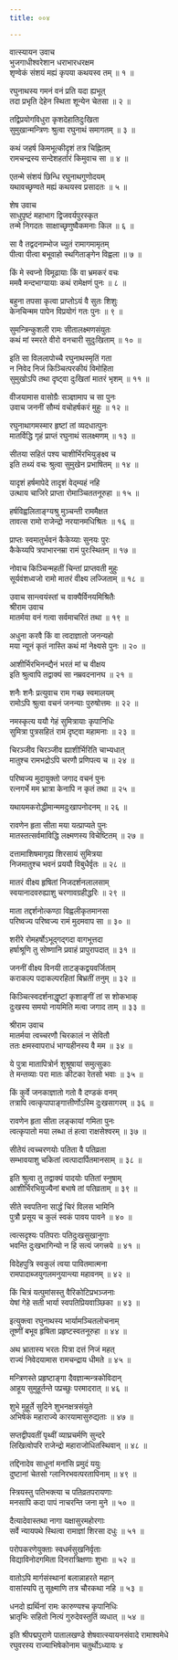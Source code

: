 ```yaml
---
title: ००४

---
```

वात्स्यायन उवाच  
भुजगाधीश्वरेशान धराभारधरक्षम  
शृण्वेकं संशयं मह्यं कृपया कथयस्व तम् ॥ १ ॥


रघुनाथस्य गमनं वनं प्रति यदा ह्यभूत्  
तदा प्रभृति देहेन स्थिता शून्येन चेतसा ॥ २ ॥


तद्विप्रयोगविधुरा कृशदेहातिदुःखिता  
सुमुखान्मन्त्रिणः श्रुत्वा रघुनाथं समागतम् ॥ ३ ॥


कथं जहर्ष किमभूत्कीदृशं तत्र चिह्नितम्  
रामचन्द्रस्य सन्देशहर्तारं किमुवाच सा ॥ ४ ॥


एतन्मे संशयं छिन्धि रघुनाथगुणोदयम्  
यथावच्छृण्वते मह्यं कथयस्व प्रसादतः ॥ ५ ॥


शेष उवाच  
साधुपृष्टं महाभाग द्विजवर्यपुरस्कृत  
तन्मे निगदतः साक्षाच्छृणुष्वैकमनाः किल ॥ ६ ॥


सा वै तद्वदनाम्भोज च्युतं रामागमामृतम्  
पीत्वा पीत्वा बभूवाहो स्थगिताङ्गेन विह्वला ॥ ७ ॥


किं मे स्वप्नो विमूढायाः किं वा भ्रमकरं वचः  
ममवै मन्दभाग्यायाः कथं रामेक्षणं पुनः ॥ ८ ॥


बहुना तपसा कृत्वा प्राप्तोऽयं वै सुतः शिशुः  
केनचिन्मम पापेन विप्रयोगं गतः पुनः ॥ ९ ॥


सुमन्त्रिन्कुशली रामः सीतालक्ष्मणसंयुतः  
कथं मां स्मरते वीरो वनचारी सुदुःखिताम् ॥ १० ॥


इति सा विललापोच्चै रघुनाथस्मृतिं गता  
न निवेद निजं किञ्चित्परकीयं विमोहिता  
सुमुखोऽपि तथा दृष्ट्वा दुःखितां मातरं भृशम् ॥ ११ ॥


वीजयामास वासोग्रैः सञ्ज्ञामाप च सा पुनः  
उवाच जननीं सौम्यं वचोहर्षकरं मुहुः ॥ १२ ॥


रघुनाथागमस्मार हृष्टां तां व्यदधात्पुनः  
मातर्विद्धि गृहं प्राप्तं रघुनाथं सलक्ष्मणम् ॥ १३ ॥


सीतया सहितं पश्य चाशीर्भिरभियुङ्क्ष्व च  
इति तथ्यं वचः श्रुत्वा सुमुखेन प्रभाषितम् ॥ १४ ॥


यादृशं हर्षमापेदे तादृशं वेद्म्यहं नहि  
उत्थाय चाजिरे प्राप्ता रोमाञ्चिततनूरुहा ॥ १५ ॥


हर्षविह्वलिताङ्ग्यश्रु मुञ्चन्ती राममैक्षत  
तावत्स रामो राजेन्द्रो नरयानमधिश्रितः ॥ १६ ॥


प्राप्तः स्वमातुर्भवनं कैकेय्याः सुनयः पुरः  
कैकेय्यपि त्रपाभारनम्रा रामं पुरःस्थितम् ॥ १७ ॥


नोवाच किञ्चिन्महतीं चिन्तां प्राप्तवती मुहुः  
सूर्यवंशध्वजो रामो मातरं वीक्ष्य लज्जिताम् ॥ १८ ॥


उवाच सान्त्वयंस्तां च वाक्यैर्विनयमिश्रितैः  
श्रीराम उवाच  
मातर्मया वनं गत्वा सर्वमाचरितं तथा ॥ १९ ॥


अधुना करवै किं वा त्वदाज्ञातो जनन्यहो  
मया न्यूनं कृतं नास्ति कथं मां नेक्ष्यसे पुनः ॥ २० ॥


आशीर्भिरभिनन्द्यैनं भरतं मां च वीक्षय  
इति श्रुत्वापि तद्वाक्यं सा नम्रवदनानघ ॥ २१ ॥


शनैः शनैः प्रत्युवाच राम गच्छ स्वमालयम्  
रामोऽपि श्रुत्वा वचनं जनन्याः पुरुषोत्तमः ॥ २२ ॥


नमस्कृत्य ययौ गेहं सुमित्रायाः कृपानिधिः  
सुमित्रा पुत्रसहितं रामं दृष्ट्वा महामनाः ॥ २३ ॥


चिरञ्जीव चिरञ्जीव ह्याशीर्भिरिति चाभ्यधात्  
मातुश्च रामभद्रोऽपि चरणौ प्रणिपत्य च ॥ २४ ॥


परिष्वज्य मुदायुक्तो जगाद वचनं पुनः  
रत्नगर्भे मम भ्रात्रा केनापि न कृतं तथा ॥ २५ ॥


यथायमकरोद्धीमान्ममदुःखापनोदनम् ॥ २६ ॥


रावणेन हृता सीता मया यत्प्राप्यते पुनः  
मातस्तत्सर्वमाविद्धि लक्ष्मणस्य विचेष्टितम् ॥ २७ ॥


दत्तामाशिषमागृह्य शिरसायं सुमित्रया  
निजमातुश्च भवनं प्रययौ विबुधैर्वृतः ॥ २८ ॥


मातरं वीक्ष्य हृषितां निजदर्शनलालसाम्  
स्वयानादवरुह्याशु चरणावग्रहीद्धरिः ॥ २९ ॥


माता तद्दर्शनोत्कण्ठा विह्वलीकृतमानसा  
परिष्वज्य परिष्वज्य रामं मुदमवाप सा ॥ ३० ॥


शरीरे रोमहर्षोऽभूद्गद्गदा वागभूत्तदा  
हर्षाश्रूणि तु सोष्णानि प्रवाहं प्रापुरापदात् ॥ ३१ ॥


जननीं वीक्ष्य विनयी ताटङ्कद्वयवर्जिताम्  
कराकल्प पदाकल्परहितां बिभ्रतीं तनुम् ॥ ३२ ॥


किञ्चित्स्वदर्शनाद्धृष्टां कृशाङ्गीं तां स शोकभाक्  
दुःखस्य समयो नायमिति मत्वा जगाद ताम् ॥ ३३ ॥


श्रीराम उवाच  
मातर्मया त्वच्चरणौ चिरकालं न सेवितौ  
ततः क्षमस्वापराधं भाग्यहीनस्य वै मम ॥ ३४ ॥


ये पुत्रा मातापित्रोर्न शुश्रूषायां समुत्सुकाः  
ते मन्तव्याः परा मातः कीटका रेतसो भवाः ॥ ३५ ॥


किं कुर्वे जनकाज्ञातो गतो वै दण्डकं वनम्  
तत्रापि त्वत्कृपापाङ्गात्तीर्णोऽस्मि दुःखसागरम् ॥ ३६ ॥


रावणेन हृता सीता लङ्कायां गमिता पुनः  
त्वत्कृपातो मया लब्धा तं हत्वा राक्षसेश्वरम् ॥ ३७ ॥


सीतेयं त्वच्चरणयोः पतिता वै पतिव्रता  
सम्भावयाशु चकितां त्वत्पादार्पितमानसाम् ॥ ३८ ॥


इति श्रुत्वा तु तद्वाक्यं पादयोः पतितां स्नुषाम्  
आशीर्भिरभियुज्यैनां बभाषे तां पतिव्रताम् ॥ ३९ ॥


सीते स्वपतिना सार्द्धं चिरं विलस भामिनि  
पुत्रौ प्रसूय च कुलं स्वकं पावय पावने ॥ ४० ॥


त्वत्सदृश्यः पतिपराः पतिदुःखसुखानुगाः  
भवन्ति दुःखभागिन्यो न हि सत्यं जगत्त्रये ॥ ४१ ॥


विदेहपुत्रि स्वकुलं त्वया पावितमात्मना  
रामपादाब्जयुगलमनुयान्त्या महावनम् ॥ ४२ ॥


किं चित्रं यत्पुमांसस्तु वैरिकोटिप्रभञ्जनाः  
येषां गेहे सती भार्या स्वपतिप्रियवाञ्छिका ॥ ४३ ॥


इत्युक्त्वा रघुनाथस्य भार्यामञ्चितलोचनाम्  
तूष्णीं बभूव हृषिता प्रहृष्टस्वतनूरुहा ॥ ४४ ॥


अथ भ्रातास्य भरतः पित्रा दत्तं निजं महत्  
राज्यं निवेदयामास रामचन्द्राय धीमते ॥ ४५ ॥


मन्त्रिणस्ते प्रहृष्टाङ्गा दैवज्ञान्मन्त्रकोविदान्  
आहूय सुमुहूर्तन्ते पप्रच्छुः परमादरात् ॥ ४६ ॥


शुभे मुहूर्ते सुदिने शुभनक्षत्रसंयुते  
अभिषेकं महाराज्ये कारयामासुरुद्यताः ॥ ४७ ॥


सप्तद्वीपवतीं पृथ्वीं व्याघ्रचर्मणि सुन्दरे  
लिखित्वोपरि राजेन्द्रो महाराजोधितस्थिवान् ॥ ४८ ॥


तद्दिनादेव साधूनां मनांसि प्रमुदं ययुः  
दुष्टानां चेतसो ग्लानिरभवत्परतापिनाम् ॥ ४९ ॥


स्त्रियस्तु पतिभक्त्या च पतिव्रतपरायणाः  
मनसापि कदा पापं नाचरन्ति जना मुने ॥ ५० ॥


दैत्यादेवास्तथा नागा यक्षासुरमहोरगाः  
सर्वे न्यायपथे स्थित्वा रामाज्ञां शिरसा दधुः ॥ ५१ ॥


परोपकरणेयुक्ताः स्वधर्मसुखनिर्वृताः  
विद्याविनोदगमिता दिनरात्रिक्षणाः शुभाः ॥ ५२ ॥


वातोऽपि मार्गसंस्थानां बलान्नाहरते महान्  
वासांस्यपि तु सूक्ष्माणि तत्र चौरकथा नहि ॥ ५३ ॥


धनदो ह्यर्थिनां रामः कारुण्यश्च कृपानिधिः  
भ्रातृभिः सहितो नित्यं गुरुदेवस्तुतिं व्यधात् ॥ ५४ ॥


इति श्रीपद्मपुराणे पातालखण्डे शेषवात्स्यायनसंवादे रामाश्वमेधे  
रघुवरस्य राज्याभिषेकोनाम चतुर्थोऽध्यायः ४